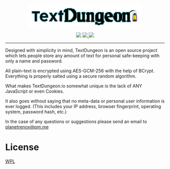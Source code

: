 <p align="center"><a href="https://textdungeon.io/">
<img src="/WebContent/htmlresources/img/logo.png?raw=true" alt="alt text" width="360px"> </a> 
</p>

<p align="center"><a href="https://github.com/PlanetRenox/TextDungeon.io/blob/master/updatelog.md"><img src="https://img.shields.io/badge/Maintained%20%3F-Yes-green.svg"></a> <a href="https://github.com/PlanetRenox/TextDungeon.io/blob/master/LICENSE" target="_blank"><img src="https://img.shields.io/badge/license-WPL-yellowgreen.svg"> <img src="https://badges.frapsoft.com/os/v2/open-source.png?v=103"></a> </p>

---

Designed with simplicity in mind, TextDungeon is an open source project 
which lets people store any amount of text for personal safe-keeping 
with only a name and password.
   
All plain-text is encrypted using AES-GCM-256 with the help of BCrypt. Everything is properly salted using a secure random algorithm. 
   
What makes TextDungeon.io somewhat unique is the lack of ANY JavaScript or even Cookies.

It also goes without saying that no meta-data or personal user information is ever logged.
(This includes your IP address, browser fingerprint, operating system, password hash, etc.)

In the case of any questions or suggestions please send an email to planetrenox@pm.me

# License
[WPL](https://github.com/PlanetRenox/TextDungeon.io/blob/master/LICENSE) 
   
